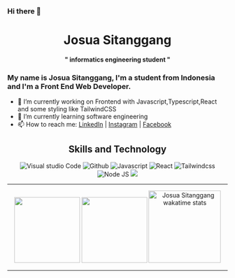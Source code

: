 ### Hi there 👋
<h1 align="center">Josua Sitanggang</h1>
<p align="center"><strong>" informatics engineering student "</strong></p>

### My name is Josua Sitanggang, I'm a student from Indonesia and I'm a Front End Web Developer.
- 🔭 I’m currently working on Frontend with Javascript,Typescript,React and some styling like TailwindCSS
- 🌱 I’m currently learning software engineering
- 📫 How to reach me: <a href="https://www.linkedin.com/in/josua-sitanggang-25898b214/" target="_blank">LinkedIn</a> | <a href="https://www.instagram.com/josuastng/">Instagram</a>
| <a href="https://www.facebook.com/profile.php?id=100009735270078">Facebook</a>

<h2 align="center">Skills and Technology</h2>
<div align="center">
 
  <img alt="Visual studio Code" src="https://img.shields.io/badge/-VS%20Code-0066b8?style=for-the-badge&logo=Visual%20Studio%20Code&logoColor=white"/>

  <img alt="Github" src="https://img.shields.io/badge/-Github-black?style=for-the-badge&logo=GitHub&logoColor=white"/>
  <img alt="Javascript" src="https://img.shields.io/badge/-Javascript-f2db1d?style=for-the-badge&logo=JavaScript&logoColor=black"/>
  <img alt="React" src="https://img.shields.io/badge/-React-61dafb?style=for-the-badge&logo=React&logoColor=black"/>
  <img alt="Tailwindcss" src="https://img.shields.io/badge/-Tailwindcss-0ea5e9?style=for-the-badge&logo=Tailwind%20CSS&logoColor=white"/>
  <img alt="Node JS" src="https://img.shields.io/badge/-Node%20JS-026e00?style=for-the-badge&logo=Node.js&logoColor=white"/>
 <img  alt"Typescript" src="https://img.shields.io/badge/typescript-%23007ACC.svg?style=for-the-badge&logo=typescript&logoColor=white"/>
   
---
<!-- ![Anurag's GitHub stats](https://github-readme-stats.vercel.app/api?username=josua-stng&theme=algolia&show_icons=true)
[![Top Langs](https://github-readme-stats.vercel.app/api/top-langs/?username=josua-stng&theme=algolia&show_icons=true&layout=compact)](https://github.com/josua-stng) -->
<img height="150em" src="https://github-readme-stats-eight-theta.vercel.app/api?username=josua-stng&show_icons=true&theme=algolia&include_all_commits=true&count_private=true"/>
<img height="150em" src="https://github-readme-stats-eight-theta.vercel.app/api/top-langs/?username=josua-stng&layout=compact&langs_count=8&theme=algolia"/>
 <img style="height: 165px;" alt="Josua Sitanggang wakatime stats" src="https://github-readme-stats.vercel.app/api/wakatime?username=josuastng&theme=algolia&langs_count=4"/> 


---
<!--

- 👯 I’m looking to collaborate on ...
- 🤔 I’m looking for help with ...
- 💬 Ask me about ...
- 😄 Pronouns: ...
- ⚡ Fun fact: ...
-->
